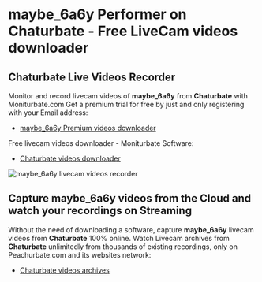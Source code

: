 # maybe_6a6y Performer on Chaturbate - Free LiveCam videos downloader

## Chaturbate Live Videos Recorder

Monitor and record livecam videos of **maybe_6a6y** from **Chaturbate** with Moniturbate.com
Get a premium trial for free by just and only registering with your Email address:
* [maybe_6a6y Premium videos downloader](https://moniturbate.com/request-demo-licence-key.html)

Free livecam videos downloader - Moniturbate Software:
* [Chaturbate videos downloader](https://moniturbate.com/moniturbate-download-software.html)

![maybe_6a6y livecam videos recorder](https://peachurnet.com/templates/moniturbate-software.png)


## Capture maybe_6a6y videos from the Cloud and watch your recordings on Streaming

Without the need of downloading a software, capture **maybe_6a6y** livecam videos from **Chaturbate** 100% online.
Watch Livecam archives from **Chaturbate** unlimitedly from thousands of existing recordings, only on Peachurbate.com and its websites network:
* [Chaturbate videos archives](https://peachurnet.com/)